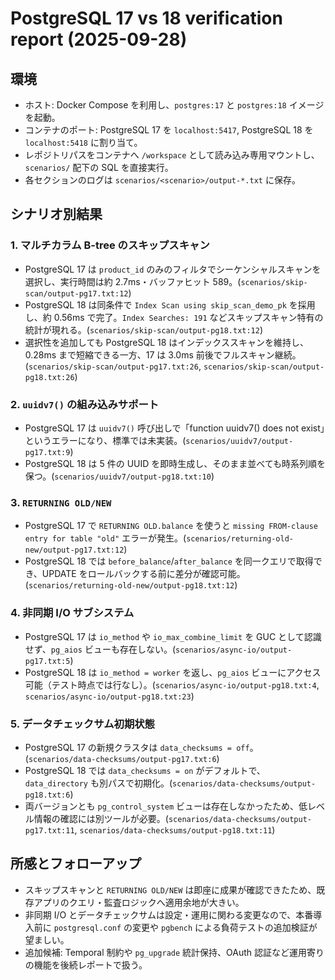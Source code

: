 # PostgreSQL 17 vs 18 verification report (2025-09-28)

## 環境
- ホスト: Docker Compose を利用し、`postgres:17` と `postgres:18` イメージを起動。
- コンテナのポート: PostgreSQL 17 を `localhost:5417`, PostgreSQL 18 を `localhost:5418` に割り当て。
- レポジトリパスをコンテナへ `/workspace` として読み込み専用マウントし、`scenarios/` 配下の SQL を直接実行。
- 各セクションのログは `scenarios/<scenario>/output-*.txt` に保存。

## シナリオ別結果

### 1. マルチカラム B-tree のスキップスキャン
- PostgreSQL 17 は `product_id` のみのフィルタでシーケンシャルスキャンを選択し、実行時間は約 2.7ms・バッファヒット 589。(`scenarios/skip-scan/output-pg17.txt:12`)
- PostgreSQL 18 は同条件で `Index Scan using skip_scan_demo_pk` を採用し、約 0.56ms で完了。`Index Searches: 191` などスキップスキャン特有の統計が現れる。(`scenarios/skip-scan/output-pg18.txt:12`)
- 選択性を追加しても PostgreSQL 18 はインデックススキャンを維持し、0.28ms まで短縮できる一方、17 は 3.0ms 前後でフルスキャン継続。(`scenarios/skip-scan/output-pg17.txt:26`, `scenarios/skip-scan/output-pg18.txt:26`)

### 2. `uuidv7()` の組み込みサポート
- PostgreSQL 17 は `uuidv7()` 呼び出しで「function uuidv7() does not exist」というエラーになり、標準では未実装。(`scenarios/uuidv7/output-pg17.txt:9`)
- PostgreSQL 18 は 5 件の UUID を即時生成し、そのまま並べても時系列順を保つ。(`scenarios/uuidv7/output-pg18.txt:10`)

### 3. `RETURNING OLD/NEW`
- PostgreSQL 17 で `RETURNING OLD.balance` を使うと `missing FROM-clause entry for table "old"` エラーが発生。(`scenarios/returning-old-new/output-pg17.txt:12`)
- PostgreSQL 18 では `before_balance`/`after_balance` を同一クエリで取得でき、UPDATE をロールバックする前に差分が確認可能。(`scenarios/returning-old-new/output-pg18.txt:12`)

### 4. 非同期 I/O サブシステム
- PostgreSQL 17 は `io_method` や `io_max_combine_limit` を GUC として認識せず、`pg_aios` ビューも存在しない。(`scenarios/async-io/output-pg17.txt:5`)
- PostgreSQL 18 は `io_method = worker` を返し、`pg_aios` ビューにアクセス可能（テスト時点では行なし）。(`scenarios/async-io/output-pg18.txt:4`, `scenarios/async-io/output-pg18.txt:23`)

### 5. データチェックサム初期状態
- PostgreSQL 17 の新規クラスタは `data_checksums = off`。(`scenarios/data-checksums/output-pg17.txt:6`)
- PostgreSQL 18 では `data_checksums = on` がデフォルトで、`data_directory` も別パスで初期化。(`scenarios/data-checksums/output-pg18.txt:6`)
- 両バージョンとも `pg_control_system` ビューは存在しなかったため、低レベル情報の確認には別ツールが必要。(`scenarios/data-checksums/output-pg17.txt:11`, `scenarios/data-checksums/output-pg18.txt:11`)

## 所感とフォローアップ
- スキップスキャンと `RETURNING OLD/NEW` は即座に成果が確認できたため、既存アプリのクエリ・監査ロジックへ適用余地が大きい。
- 非同期 I/O とデータチェックサムは設定・運用に関わる変更なので、本番導入前に `postgresql.conf` の変更や `pgbench` による負荷テストの追加検証が望ましい。
- 追加候補: Temporal 制約や `pg_upgrade` 統計保持、OAuth 認証など運用寄りの機能を後続レポートで扱う。
